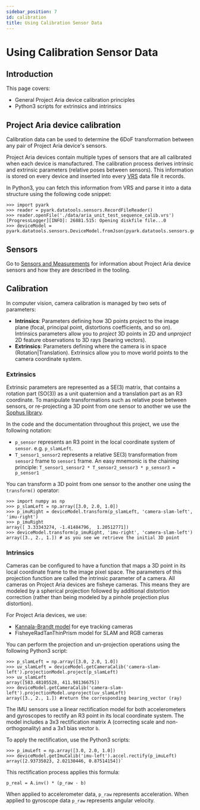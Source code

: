 ```yaml
---
sidebar_position: 7
id: calibration
title: Using Calibration Sensor Data
---
```

# Using Calibration Sensor Data
## Introduction
This page covers:

* General Project Aria device calibration principles
* Python3 scripts for extrinsics and intrinsics


## Project Aria device calibration
Calibration data can be used to determine the 6DoF transformation between any pair of Project Aria device's sensors.

Project Aria devices contain multiple types of sensors that are all calibrated when each device is manufactured. The calibration process derives intrinsic and extrinsic parameters (relative poses between sensors). This information is stored on every device and inserted into every [VRS](/aria-vrs.md) data file it records.

In Python3, you can fetch this information from VRS and parse it into a data structure using the following code snippet:


```
>>> import pyark
>>> reader = pyark.datatools.sensors.RecordFileReader()
>>> reader.openFile('./data/aria_unit_test_sequence_calib.vrs')
[ProgressLogger][INFO]: 26881.515: Opening diskfile file...0
>>> deviceModel = pyark.datatools.sensors.DeviceModel.fromJson(pyark.datatools.sensors.getCalibrationFromVrsFile(reader))
```

## Sensors

Go to [Sensors and Measurements](sensors-measurements.md) for information about Project Aria device sensors and how they are described in the tooling.


## Calibration

In computer vision, camera calibration is managed by two sets of parameters:


* **Intrinsics**: Parameters defining how 3D points project to the image plane (focal, principal point, distortions coefficients, and so on). Intrinsics parameters allow you to *project* 3D points in 2D and *unproject* 2D feature observations to 3D rays (bearing vectors).
* **Extrinsics**: Parameters defining where the camera is in space (Rotation|Translation). Extrinsics allow you to move world points to the camera coordinate system.

### Extrinsics

Extrinsic parameters are represented as a SE(3) matrix, that contains a rotation part (SO(3)) as a unit quaternion and a translation part as an R3 coordinate. To manipulate transformations such as relative pose between sensors, or re-projecting a 3D point from one sensor to another we use the [Sophus library](https://github.com/strasdat/Sophus).

In the code and the documentation throughout this project, we use the following notation:


* `p_sensor` represents an R3 point in the local coordinate system of `sensor`. e.g. `p_slamLeft`.
* `T_sensor1_sensor2` represents a relative SE(3) transformation from `sensor2` frame to `sensor1` frame. An easy mnemonic is the chaining principle: `T_sensor1_sensor2 * T_sensor2_sensor3 * p_sensor3 = p_sensor1`

You can transform a 3D point from one sensor to the another one using the `transform()` operator:


```
>>> import numpy as np
>>> p_slamLeft = np.array([3.0, 2.0, 1.0])
>>> p_imuRight = deviceModel.transform(p_slamLeft, 'camera-slam-left', 'imu-right')
>>> p_imuRight
array([ 3.33343274, -1.41484796,  1.20512771])
>>> deviceModel.transform(p_imuRight, 'imu-right', 'camera-slam-left')
array([3., 2., 1.]) # as you see we retrieve the initial 3D point
```


### Intrinsics

Cameras can be configured to have a function that maps a 3D point in its local coordinate frame to the image pixel space. The parameters of this projection function are called the intrinsic parameter of a camera. All cameras on Project Aria devices are fisheye cameras. This means they are modeled by a spherical projection followed by additional distortion correction (rather than being modeled by a pinhole projection plus distortion).

For Project Aria devices, we use:

* [Kannala-Brandt model](https://ieeexplore.ieee.org/document/1642666) for eye tracking cameras
* FisheyeRadTanThinPrism model for SLAM and RGB cameras

You can perform the projection and un-projection operations using the following Python3 script:


```
>>> p_slamLeft = np.array([3.0, 2.0, 1.0])
>>> uv_slamLeft = deviceModel.getCameraCalib('camera-slam-left').projectionModel.project(p_slamLeft)
>>> uv_slamLeft
array([583.48105528, 411.98136675])
>>> deviceModel.getCameraCalib('camera-slam-left').projectionModel.unproject(uv_slamLeft)
array([3., 2., 1.]) #return the corresponding bearing_vector (ray)
```


The IMU sensors use a linear rectification model for both accelerometers and gyroscopes to rectify an R3 point in its local coordinate system. The model includes a 3x3 rectification matrix A (correcting scale and non-orthogonality) and a 3x1 bias vector `b`.

To apply the rectification, use the Python3 scripts:


```
>>> p_imuLeft = np.array([3.0, 2.0, 1.0])
>>> deviceModel.getImuCalib('imu-left').accel.rectify(p_imuLeft)
array([2.93735023, 2.02130446, 0.87514154])`
```


This rectification process applies this formula:


```
p_real = A.inv() * (p_raw - b)
```


When applied to accelerometer data, `p_raw` represents acceleration.  When applied to gyroscope data `p_raw`  represents angular velocity.
